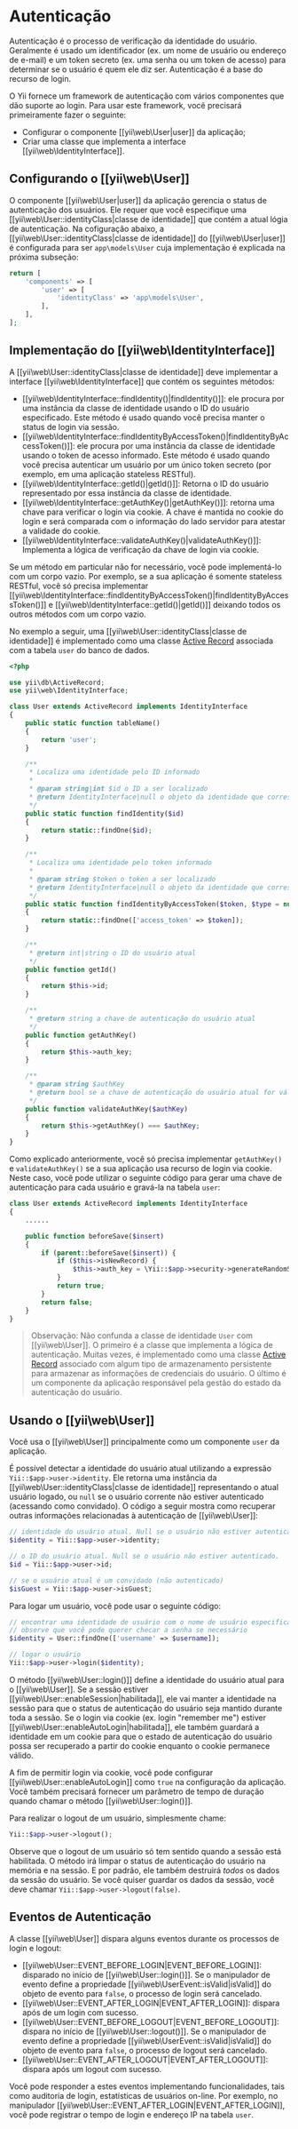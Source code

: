 Autenticação
==============

Autenticação é o processo de verificação da identidade do usuário. Geralmente é usado um identificador (ex. um nome de usuário ou endereço de e-mail) e um token secreto (ex. uma senha ou um token de acesso) para determinar se o usuário é quem ele diz ser. Autenticação é a base do recurso de login.

O Yii fornece um framework de autenticação com vários componentes que dão suporte ao login. Para usar este framework, você precisará primeiramente fazer o seguinte:

* Configurar o componente [[yii\web\User|user]] da aplicação;
* Criar uma classe que implementa a interface [[yii\web\IdentityInterface]].


## Configurando o [[yii\web\User]] <span id="configuring-user"></span>

O componente [[yii\web\User|user]] da aplicação gerencia o status de autenticação dos usuários. Ele requer que você especifique uma [[yii\web\User::identityClass|classe de identidade]] que contém a atual lógia de autenticação.
Na cofiguração abaixo, a [[yii\web\User::identityClass|classe de identidade]] do
[[yii\web\User|user]] é configurada para ser `app\models\User` cuja implementação é explicada na próxima subseção:

```php
return [
    'components' => [
        'user' => [
            'identityClass' => 'app\models\User',
        ],
    ],
];
```


## Implementação do [[yii\web\IdentityInterface]] <span id="implementing-identity"></span>

A [[yii\web\User::identityClass|classe de identidade]] deve implementar a interface [[yii\web\IdentityInterface]] que contém os seguintes métodos:

* [[yii\web\IdentityInterface::findIdentity()|findIdentity()]]: ele procura por uma instância da classe de identidade usando o ID do usuário especificado. Este método é usado quando você precisa manter o status de login via sessão.
* [[yii\web\IdentityInterface::findIdentityByAccessToken()|findIdentityByAccessToken()]]: ele procura por uma instância da classe de identidade usando o token de acesso informado. Este método é usado quando você precisa autenticar um usuário por um único token secreto (por exemplo, em uma aplicação stateless RESTful).
* [[yii\web\IdentityInterface::getId()|getId()]]: Retorna o ID do usuário representado por essa instância da classe de identidade.
* [[yii\web\IdentityInterface::getAuthKey()|getAuthKey()]]: retorna uma chave para verificar o login via cookie. A chave é mantida no cookie do login e será comparada com o informação do lado servidor para atestar a validade do cookie.
* [[yii\web\IdentityInterface::validateAuthKey()|validateAuthKey()]]: Implementa a lógica de verificação da chave de login via cookie.

Se um método em particular não for necessário, você pode implementá-lo com um corpo vazio. Por exemplo, se a sua aplicação é somente stateless RESTful, você só precisa implementar [[yii\web\IdentityInterface::findIdentityByAccessToken()|findIdentityByAccessToken()]]
e [[yii\web\IdentityInterface::getId()|getId()]] deixando todos os outros métodos com um corpo vazio.

No exemplo a seguir, uma [[yii\web\User::identityClass|classe de identidade]] é implementado como uma classe [Active Record](db-active-record.md) associada com a tabela `user` do banco de dados.

```php
<?php

use yii\db\ActiveRecord;
use yii\web\IdentityInterface;

class User extends ActiveRecord implements IdentityInterface
{
    public static function tableName()
    {
        return 'user';
    }

    /**
     * Localiza uma identidade pelo ID informado
     *
     * @param string|int $id o ID a ser localizado
     * @return IdentityInterface|null o objeto da identidade que corresponde ao ID informado
     */
    public static function findIdentity($id)
    {
        return static::findOne($id);
    }

    /**
     * Localiza uma identidade pelo token informado
     *
     * @param string $token o token a ser localizado
     * @return IdentityInterface|null o objeto da identidade que corresponde ao token informado
     */
    public static function findIdentityByAccessToken($token, $type = null)
    {
        return static::findOne(['access_token' => $token]);
    }

    /**
     * @return int|string o ID do usuário atual
     */
    public function getId()
    {
        return $this->id;
    }

    /**
     * @return string a chave de autenticação do usuário atual
     */
    public function getAuthKey()
    {
        return $this->auth_key;
    }

    /**
     * @param string $authKey
     * @return bool se a chave de autenticação do usuário atual for válida
     */
    public function validateAuthKey($authKey)
    {
        return $this->getAuthKey() === $authKey;
    }
}
```

Como explicado anteriormente, você só precisa implementar `getAuthKey()` e `validateAuthKey()` se a sua aplicação usa recurso de login via cookie. Neste caso, você pode utilizar o seguinte código para gerar uma chave de autenticação para cada usuário
e gravá-la na tabela `user`:

```php
class User extends ActiveRecord implements IdentityInterface
{
    ......

    public function beforeSave($insert)
    {
        if (parent::beforeSave($insert)) {
            if ($this->isNewRecord) {
                $this->auth_key = \Yii::$app->security->generateRandomString();
            }
            return true;
        }
        return false;
    }
}
```

> Observação: Não confunda a classe de identidade `User` com [[yii\web\User]]. O primeiro é a classe que implementa a lógica de autenticação. Muitas vezes, é implementado como uma classe  [Active Record](db-active-record.md) associado com algum tipo de armazenamento persistente para armazenar as informações de credenciais do usuário. O último é um componente da aplicação responsável pela gestão do estado da autenticação do usuário.


## Usando o [[yii\web\User]] <span id="using-user"></span>

Você usa o [[yii\web\User]] principalmente como um componente `user` da aplicação.

É possível detectar a identidade do usuário atual utilizando a expressão `Yii::$app->user->identity`. Ele retorna uma instância da [[yii\web\User::identityClass|classe de identidade]] representando o atual usuário logado, ou `null` se o usuário corrente não estiver autenticado (acessando como convidado). O código a seguir mostra como recuperar outras informações relacionadas à autenticação de [[yii\web\User]]:

```php
// identidade do usuário atual. Null se o usuário não estiver autenticado.
$identity = Yii::$app->user->identity;

// o ID do usuário atual. Null se o usuário não estiver autenticado.
$id = Yii::$app->user->id;

// se o usuário atual é um convidado (não autenticado)
$isGuest = Yii::$app->user->isGuest;
```

Para logar um usuário, você pode usar o seguinte código:

```php
// encontrar uma identidade de usuário com o nome de usuário especificado.
// observe que você pode querer checar a senha se necessário
$identity = User::findOne(['username' => $username]);

// logar o usuário
Yii::$app->user->login($identity);
```

O método [[yii\web\User::login()]] define a identidade do usuário atual para o [[yii\web\User]]. Se a sessão estiver [[yii\web\User::enableSession|habilitada]], ele vai manter a identidade na sessão para que o status de autenticação do usuário seja mantido durante toda a sessão. Se o login via cookie (ex. login "remember me") estiver [[yii\web\User::enableAutoLogin|habilitada]], ele também guardará a identidade em um cookie para que o estado de autenticação do usuário possa ser recuperado a partir do cookie enquanto o cookie permanece válido.

A fim de permitir login via cookie, você pode configurar [[yii\web\User::enableAutoLogin]] como `true` na configuração da aplicação. Você também precisará fornecer um parâmetro de tempo de duração quando chamar o método [[yii\web\User::login()]].

Para realizar o logout de um usuário, simplesmente chame:

```php
Yii::$app->user->logout();
```

Observe que o logout de um usuário só tem sentido quando a sessão está habilitada. O método irá limpar o status de autenticação do usuário na memória e na sessão. E por padrão, ele também destruirá *todos* os dados da sessão do usuário. Se você quiser guardar os dados da sessão, você deve chamar `Yii::$app->user->logout(false)`.


## Eventos de Autenticação <span id="auth-events"></span>

A classe [[yii\web\User]] dispara alguns eventos durante os processos de login e logout:

* [[yii\web\User::EVENT_BEFORE_LOGIN|EVENT_BEFORE_LOGIN]]: disparado no início de [[yii\web\User::login()]].
  Se o manipulador de evento define a propriedade [[yii\web\UserEvent::isValid|isValid]] do objeto de evento para `false`, o processo de login será cancelado.
* [[yii\web\User::EVENT_AFTER_LOGIN|EVENT_AFTER_LOGIN]]: dispara após de um login com sucesso.
* [[yii\web\User::EVENT_BEFORE_LOGOUT|EVENT_BEFORE_LOGOUT]]: dispara no início de [[yii\web\User::logout()]]. Se o manipulador de evento define a propriedade [[yii\web\UserEvent::isValid|isValid]] do objeto de evento para `false`, o processo de logout será cancelado.
* [[yii\web\User::EVENT_AFTER_LOGOUT|EVENT_AFTER_LOGOUT]]: dispara após um logout com sucesso.

Você pode responder a estes eventos implementando funcionalidades, tais como auditoria de login, estatísticas de usuários on-line. Por exemplo, no manipulador
[[yii\web\User::EVENT_AFTER_LOGIN|EVENT_AFTER_LOGIN]], você pode registrar o tempo de login e endereço IP na tabela `user`.



